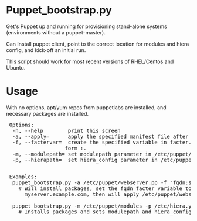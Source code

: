 # Puppet_bootstrap.py

Get's Puppet up and running for provisioning stand-alone systems (environments without a puppet-master). 

Can Install puppet client, point to the correct location for modules and hiera config, and kick-off an initial run.

This script should work for most recent versions of RHEL/Centos and Ubuntu.

# Usage

With no options, apt/yum repos from puppetlabs are installed, and necessary
packages are installed.

<pre>
 Options:
  -h, --help        print this screen
  -a, --apply=      apply the specified manifest file after installing packages
  -f, --factervar=  create the specified variable in facter. Should be in the
                   form <varname>:<varvalue>.
  -m, --modulepath= set modulepath parameter in /etc/puppet/puppet.conf
  -p, --hierapath=  set hiera_config parameter in /etc/puppet/puppet.conf
<pre>

 Examples:
  puppet_bootstrap.py -a /etc/puppet/webserver.pp -f "fqdn:serv.example.com"
    # Will install packages, set the fqdn facter variable to
      myserver.example.com, then will apply /etc/puppet/webserver.pp
      
  puppet_bootstrap.py -m /etc/puppet/modules -p /etc/hiera.yaml
    # Installs packages and sets modulepath and hiera_config in puppet.conf
